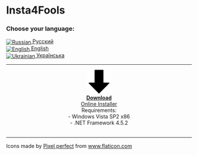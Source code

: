 # Insta4Fools
### Choose your language:
<p>
  <a href="/ru_index.md">
    <img alt="Russian" src="https://github.githubassets.com/images/icons/emoji/unicode/1f1f7-1f1fa.png" width="32" height="32" align="center"> Русский
  </a>
  <br>
  <a href="/en_index.md">
    <img alt="English" src="https://github.githubassets.com/images/icons/emoji/unicode/1f1fa-1f1f8.png" width="32" height="32" align="center"> English
  </a>
  <br>
  <a href="/ua_index.md">
    <img alt="Ukrainian" src="https://github.githubassets.com/images/icons/emoji/unicode/1f1fa-1f1e6.png" width="32" height="32" align="center"> Українська
  </a>
</p>

***
<p align="center"><a href="https://raw.githubusercontent.com/insta4fools/insta4fools_repo/master/Latest.exe"><img src="https://raw.githubusercontent.com/insta4fools/insta4fools.github.io/master/down-arrow.png" alt="Download" width="64" height="64"/> <br><b>Download</b><br>
Online Installer</a><br>
Requirements:<br>
- Windows Vista SP2 x86<br>
- .NET Framework 4.5.2<br><br>
</p>

***
<div>Icons made by <a href="https://www.flaticon.com/authors/pixel-perfect" title="Pixel perfect">Pixel perfect</a> from <a href="https://www.flaticon.com/" title="Flaticon">www.flaticon.com</a></div>
